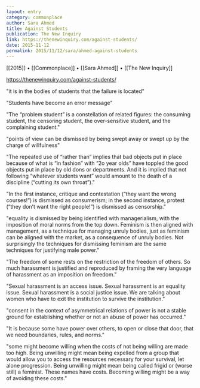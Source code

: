 ```yaml
---
layout: entry
category: commonplace
author: Sara Ahmed
title: Against Students
publication: The New Inquiry
link: https://thenewinquiry.com/against-students/
date: 2015-11-12
permalink: 2015/11/12/sara/ahmed-against-students
---
```


[[2015]] • [[Commonplace]] • [[Sara Ahmed]] • [[The New Inquiry]]

https://thenewinquiry.com/against-students/

"it is in the bodies of students that the failure is located"
 
"Students have become an error message"

"The “problem student” is a constellation of related figures: the consuming student, the censoring student, the over-sensitive student, and the complaining student."
 
"points of view can be dismissed by being swept away or swept up by the charge of willfulness"

"The repeated use of “rather than” implies that bad objects put in place because of what is “in fashion” with “2o year olds” have toppled the good objects put in place by old dons or departments. And it is implied that not following “whatever students want” would amount to the death of a discipline (“cutting its own throat”)."

"In the first instance, critique and contestation (“they want the wrong courses!”) is dismissed as consumerism; in the second instance, protest (“they don’t want the right people!”) is dismissed as censorship."

"equality is dismissed by being identified with managerialism, with the imposition of moral norms from the top down. Feminism is then aligned with management, as a technique for managing unruly bodies, just as feminism can be aligned with the market, as a consequence of unruly bodies. Not surprisingly the techniques for dismissing feminism are the same techniques for justifying male power."

"The freedom of some rests on the restriction of the freedom of others. So much harassment is justified and reproduced by framing the very language of harassment as an imposition on freedom."
 
"Sexual harassment is an access issue. Sexual harassment is an equality issue. Sexual harassment is a social justice issue. We are talking about women who have to exit the institution to survive the institution."

"consent in the context of asymmetrical relations of power is not a stable ground for establishing whether or not an abuse of power has occurred."

"It is because some have power over others, to open or close that door, that we need boundaries, rules, and norms."

"some might become willing when the costs of not being willing are made too high. Being unwilling might mean being expelled from a group that would allow you to access the resources necessary for your survival, let alone progression. Being unwilling might mean being called frigid or (worse still) a feminist. These names have costs. Becoming willing might be a way of avoiding these costs."
